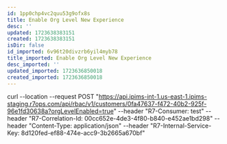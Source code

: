 ```yaml
---
id: 1pp0chp4vc2quu53g9ofx8s
title: Enable Org Level New Experience
desc: ''
updated: 1723638383151
created: 1723638383151
isDir: false
id_imported: 6v96t20divzrb6yil4myb78
title_imported: Enable Org Level New Experience
desc_imported: ''
updated_imported: 1723636850018
created_imported: 1723636850018
---
```

curl --location --request POST "https://api.ipims-int-1.us-east-1.ipims-staging.r7ops.com/api/rbac/v1/customers/0fa47637-f472-40b2-925f-96e1fd30638a?orgLevelEnabled=true"  --header "R7-Consumer: test"  --header "R7-Correlation-Id: 00cc652e-4de3-4f80-b840-e452ae1bd298"  --header "Content-Type: application/json"  --header "R7-Internal-Service-Key: 8d120fed-ef88-474e-acc9-3b2665a670bf"


